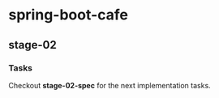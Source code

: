 # spring-boot-cafe

## stage-02

### Tasks
Checkout **stage-02-spec** for the next implementation tasks.